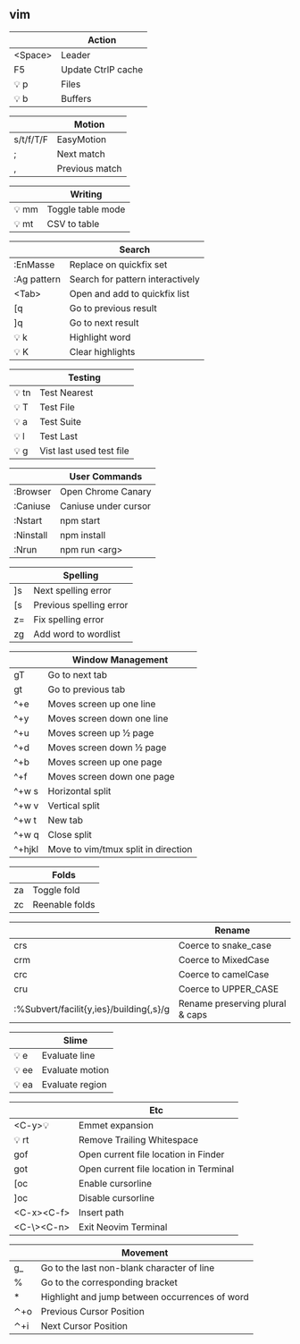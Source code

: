 vim
---------

|          | Action             |
|----------|--------------------|
| <Space\> | Leader             |
| F5       | Update CtrlP cache |
| 💡 p      | Files              |
| 💡 b      | Buffers            |

|           | Motion         |
|-----------|----------------|
| s/t/f/T/F | EasyMotion     |
| ;         | Next match     |
| ,         | Previous match |

|      | Writing           |
|------|-------------------|
| 💡 mm | Toggle table mode |
| 💡 mt | CSV to table      |

|             | Search                           |
|-------------|----------------------------------|
| :EnMasse    | Replace on quickfix set          |
| :Ag pattern | Search for pattern interactively |
| <Tab\>      | Open and add to quickfix list    |
| [q          | Go to previous result            |
| ]q          | Go to next result                |
| 💡 k         | Highlight word                   |
| 💡 K         | Clear highlights                 |

|      | Testing                  |
|------|--------------------------|
| 💡 tn | Test Nearest             |
| 💡 T  | Test File                |
| 💡 a  | Test Suite               |
| 💡 l  | Test Last                |
| 💡 g  | Vist last used test file |

|           | User Commands        |
|-----------|----------------------|
| :Browser  | Open Chrome Canary   |
| :Caniuse  | Caniuse under cursor |
| :Nstart   | npm start            |
| :Ninstall | npm install          |
| :Nrun     | npm run <arg\>        |

|    | Spelling                |
|----|-------------------------|
| ]s | Next spelling error     |
| [s | Previous spelling error |
| z= | Fix spelling error      |
| zg | Add word to wordlist    |

|        | Window Management                   |
|--------|-------------------------------------|
| gT     | Go to next tab                      |
| gt     | Go to previous tab                  |
| ^+e    | Moves screen up one line            |
| ^+y    | Moves screen down one line          |
| ^+u    | Moves screen up ½ page              |
| ^+d    | Moves screen down ½ page            |
| ^+b    | Moves screen up one page            |
| ^+f    | Moves screen down one page          |
| ^+w s  | Horizontal split                    |
| ^+w v  | Vertical split                      |
| ^+w t  | New tab                             |
| ^+w q  | Close split                         |
| ^+hjkl | Move to vim/tmux split in direction |

|    | Folds          |
|----|----------------|
| za | Toggle fold    |
| zc | Reenable folds |

|                                         | Rename                          |
|-----------------------------------------|---------------------------------|
| crs                                     | Coerce to snake_case            |
| crm                                     | Coerce to MixedCase             |
| crc                                     | Coerce to camelCase             |
| cru                                     | Coerce to UPPER_CASE            |
| :%Subvert/facilit{y,ies}/building{,s}/g | Rename preserving plural & caps |

|              | Slime           |
|--------------|-----------------|
| 💡 e          | Evaluate line   |
| <motion>💡 ee | Evaluate motion |
| 💡 ea         | Evaluate region |

|               | Etc                                    |
|---------------|----------------------------------------|
| <C-y\>💡       | Emmet expansion                        |
| 💡 rt          | Remove Trailing Whitespace             |
| gof           | Open current file location in Finder   |
| got           | Open current file location in Terminal |
| [oc           | Enable cursorline                      |
| ]oc           | Disable cursorline                     |
| <C-x\><C-f\>  | Insert path                            |
| <C-\\\><C-n\> | Exit Neovim Terminal                   |

|     | Movement                                       |
|-----|------------------------------------------------|
| g_  | Go to the last non-blank character of line     |
| %   | Go to the corresponding bracket                |
| *   | Highlight and jump between occurrences of word |
| ⌃+o | Previous Cursor Position                       |
| ⌃+i | Next Cursor Position                           |
